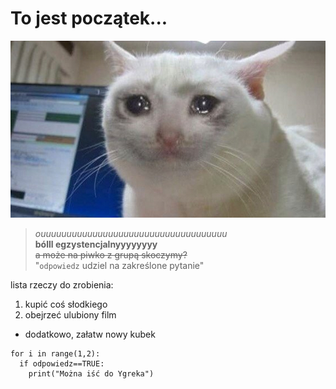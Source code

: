 # To jest początek... </br>
![alt text](https://github.com/Wolsio/zadanie-1-rozdzial-4/blob/main/crying.jpg?raw=true)
>*ouuuuuuuuuuuuuuuuuuuuuuuuuuuuuuuuuuuu*</br>
**bólll egzystencjalnyyyyyyyy**<br>
~~a może na piwko z grupą skoczymy?~~<br>
"`odpowiedz` udziel na zakreślone pytanie" </br>

lista rzeczy do zrobienia:
1. kupić coś słodkiego
2. obejrzeć ulubiony film
- dodatkowo, załatw nowy kubek </br>

``` 
for i in range(1,2):
  if odpowiedz==TRUE:
    print("Można iść do Ygreka")
```
